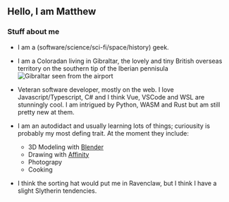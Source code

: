 ## Hello, I am Matthew

### Stuff about me

- I am a (software/science/sci-fi/space/history) geek. 

- I am a Coloradan living in Gibraltar, the lovely and tiny British overseas territory on the southern tip of the Iberian pennisula
![Gibraltar seen from the airport](MatthewNichols/blob/master/GibraltarFromAirport.jpg)

- Veteran software developer, mostly on the web. I love Javascript/Typescript, C# and I think Vue, VSCode and WSL are stunningly cool. I am intrigued by Python, WASM and Rust but am still pretty new at them.

- I am an autodidact and usually learning lots of things; curiousity is probably my most defing trait. At the moment they include:
    - 3D Modeling with [Blender](https://www.blender.org/)
    - Drawing with [Affinity](https://affinity.serif.com/en-us/)
    - Photograpy
    - Cooking

- I think the sorting hat would put me in Ravenclaw, but I think I have a slight Slytherin tendencies.
